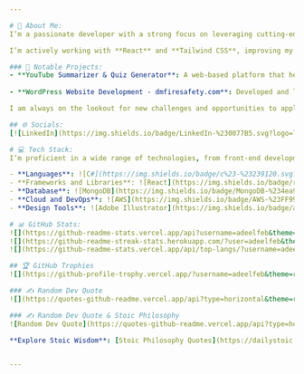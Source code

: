 ```yaml
---

# 💫 About Me:
I’m a passionate developer with a strong focus on leveraging cutting-edge technologies to create innovative and impactful solutions. My current project revolves around developing a YouTube video summarizer using meta large language models, aimed at enhancing students' learning by generating quizzes, MCQs, short questions, and providing performance evaluation based on the generated quizzes.

I’m actively working with **React** and **Tailwind CSS**, improving my knowledge of React states, hooks, and routers. On the backend, I’m utilizing **Node.js**, **Express.js**, and **MongoDB** to build robust server-side logic, and my learning journey has given me insights into full-stack development with the **MERN** stack.

### 🔨 Notable Projects:
- **YouTube Summarizer & Quiz Generator**: A web-based platform that helps students to better understand and retain knowledge from YouTube videos. The platform generates summaries, MCQs, and short questions, offering a hands-on way to reinforce learning. The system evaluates the answers and provides feedback based on the user’s responses.
  
- **WordPress Website Development - dmfiresafety.com**: Developed and launched a fully responsive WordPress website for DM Fire Safety. This project involved designing custom layouts, enhancing SEO, integrating plugins for optimal performance, and ensuring a seamless user experience. I focused on building an intuitive, user-friendly platform to highlight the services provided by DM Fire Safety.

I am always on the lookout for new challenges and opportunities to apply my skills in real-world projects.

## 🌐 Socials:
[![LinkedIn](https://img.shields.io/badge/LinkedIn-%230077B5.svg?logo=linkedin&logoColor=white)](https://linkedin.com/in/muhammad-adeel) [![Quora](https://img.shields.io/badge/Quora-%23B92B27.svg?logo=Quora&logoColor=white)](https://quora.com/profile/Muhammad Adeel) [![Reddit](https://img.shields.io/badge/Reddit-%23FF4500.svg?logo=Reddit&logoColor=white)](https://reddit.com/user/Muhammad Adeel Tariq) [![Stack Overflow](https://img.shields.io/badge/-Stackoverflow-FE7A16?logo=stack-overflow&logoColor=white)](https://stackoverflow.com/users/Muhammad Adeel Tariq) [![YouTube](https://img.shields.io/badge/YouTube-%23FF0000.svg?logo=YouTube&logoColor=white)](https://youtube.com/@User$123)

# 💻 Tech Stack:
I’m proficient in a wide range of technologies, from front-end development to cloud infrastructure, and have a solid foundation in software engineering:

- **Languages**: ![C#](https://img.shields.io/badge/c%23-%23239120.svg?style=for-the-badge&logo=csharp&logoColor=white) ![C++](https://img.shields.io/badge/c++-%2300599C.svg?style=for-the-badge&logo=c%2B%2B&logoColor=white) ![CSS3](https://img.shields.io/badge/css3-%231572B6.svg?style=for-the-badge&logo=css3&logoColor=white) ![HTML5](https://img.shields.io/badge/html5-%23E34F26.svg?style=for-the-badge&logo=html5&logoColor=white) ![JavaScript](https://img.shields.io/badge/javascript-%23323330.svg?style=for-the-badge&logo=javascript&logoColor=%23F7DF1E) ![Python](https://img.shields.io/badge/python-3670A0?style=for-the-badge&logo=python&logoColor=ffdd54)
- **Frameworks and Libraries**: ![React](https://img.shields.io/badge/react-%2320232a.svg?style=for-the-badge&logo=react&logoColor=%2361DAFB) ![Tailwind CSS](https://img.shields.io/badge/tailwindcss-%2338B2AC.svg?style=for-the-badge&logo=tailwind-css&logoColor=white) ![Express.js](https://img.shields.io/badge/express.js-%23404d59.svg?style=for-the-badge&logo=express&logoColor=%2361DAFB) ![Node.js](https://img.shields.io/badge/node.js-6DA55F?style=for-the-badge&logo=node.js&logoColor=white)
- **Database**: ![MongoDB](https://img.shields.io/badge/MongoDB-%234ea94b.svg?style=for-the-badge&logo=mongodb&logoColor=white) ![MySQL](https://img.shields.io/badge/mysql-4479A1.svg?style=for-the-badge&logo=mysql&logoColor=white) ![Microsoft SQL Server](https://img.shields.io/badge/Microsoft%20SQL%20Server-CC2927?style=for-the-badge&logo=microsoft%20sql%20server&logoColor=white)
- **Cloud and DevOps**: ![AWS](https://img.shields.io/badge/AWS-%23FF9900.svg?style=for-the-badge&logo=amazon-aws&logoColor=white) ![Google Cloud](https://img.shields.io/badge/GoogleCloud-%234285F4.svg?style=for-the-badge&logo=google-cloud&logoColor=white)
- **Design Tools**: ![Adobe Illustrator](https://img.shields.io/badge/adobe%20illustrator-%23FF9A00.svg?style=for-the-badge&logo=adobe%20illustrator&logoColor=white) ![Canva](https://img.shields.io/badge/Canva-%2300C4CC.svg?style=for-the-badge&logo=Canva&logoColor=white) ![Figma](https://img.shields.io/badge/figma-%23F24E1E.svg?style=for-the-badge&logo=figma&logoColor=white)

# 📊 GitHub Stats:
![](https://github-readme-stats.vercel.app/api?username=adeelfeb&theme=dark&hide_border=false&include_all_commits=true&count_private=false)<br/>
![](https://github-readme-streak-stats.herokuapp.com/?user=adeelfeb&theme=dark&hide_border=false)<br/>
![](https://github-readme-stats.vercel.app/api/top-langs/?username=adeelfeb&theme=dark&hide_border=false&include_all_commits=true&count_private=false&layout=compact)

## 🏆 GitHub Trophies
![](https://github-profile-trophy.vercel.app/?username=adeelfeb&theme=radical&no-frame=false&no-bg=false&margin-w=4)

### ✍️ Random Dev Quote
![](https://quotes-github-readme.vercel.app/api?type=horizontal&theme=radical)

### ✍️ Random Dev Quote & Stoic Philosophy
![Random Dev Quote](https://quotes-github-readme.vercel.app/api?type=horizontal&theme=radical)

**Explore Stoic Wisdom**: [Stoic Philosophy Quotes](https://dailystoic.com/stoic-quotes/)


---
```

